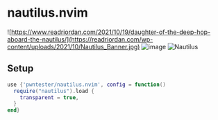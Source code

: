 # nautilus.nvim

![https://www.readriordan.com/2021/10/19/daughter-of-the-deep-hop-aboard-the-nautilus/](https://readriordan.com/wp-content/uploads/2021/10/Nautilus_Banner.jpg)
![image](https://user-images.githubusercontent.com/125701/147830041-912de754-1e9b-4bf3-9770-a09d4fdaf77d.png)
![Nautilus](https://user-images.githubusercontent.com/125701/147829998-3dd0e401-a2ee-4d16-b2b0-2c47a0d8f3da.png)

## Setup

```lua
use {'pwntester/nautilus.nvim', config = function()
  require("nautilus").load {
    transparent = true,
  }
end}
```
